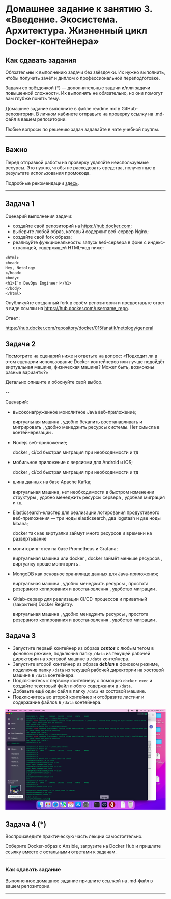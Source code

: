 
# Домашнее задание к занятию 3. «Введение. Экосистема. Архитектура. Жизненный цикл Docker-контейнера»

## Как сдавать задания

Обязательны к выполнению задачи без звёздочки. Их нужно выполнить, чтобы получить зачёт и диплом о профессиональной переподготовке.

Задачи со звёздочкой (*) — дополнительные задачи и/или задачи повышенной сложности. Их выполнять не обязательно, но они помогут вам глубже понять тему.

Домашнее задание выполните в файле readme.md в GitHub-репозитории. В личном кабинете отправьте на проверку ссылку на .md-файл в вашем репозитории.

Любые вопросы по решению задач задавайте в чате учебной группы.

---


## Важно

Перед отправкой работы на проверку удаляйте неиспользуемые ресурсы.
Это нужно, чтобы не расходовать средства, полученные в результате использования промокода.

Подробные рекомендации [здесь](https://github.com/netology-code/virt-homeworks/blob/virt-11/r/README.md).

---

## Задача 1

Сценарий выполнения задачи:

- создайте свой репозиторий на https://hub.docker.com;
- выберите любой образ, который содержит веб-сервер Nginx;
- создайте свой fork образа;
- реализуйте функциональность:
запуск веб-сервера в фоне с индекс-страницей, содержащей HTML-код ниже:
```
<html>
<head>
Hey, Netology
</head>
<body>
<h1>I’m DevOps Engineer!</h1>
</body>
</html>
```

Опубликуйте созданный fork в своём репозитории и предоставьте ответ в виде ссылки на https://hub.docker.com/username_repo.  
  
    
 Ответ :

https://hub.docker.com/repository/docker/015fanatik/netology/general

## Задача 2

Посмотрите на сценарий ниже и ответьте на вопрос:
«Подходит ли в этом сценарии использование Docker-контейнеров или лучше подойдёт виртуальная машина, физическая машина? Может быть, возможны разные варианты?»

Детально опишите и обоснуйте свой выбор.

--

Сценарий:

- высоконагруженное монолитное Java веб-приложение;  
 
  виртуальная машина , удобно бекапить  восстанавливать  и мигрировать , удобно менеджить ресурсы системы. Нет смысла в контейнерезации .  
  
- Nodejs веб-приложение;  
  
  docker , ci/cd быстрая миграция при необходимости и тд  
  
- мобильное приложение c версиями для Android и iOS;  

  docker , ci/cd быстрая миграция при необходимости и тд  
  
- шина данных на базе Apache Kafka;  


  виртуальная машина, нет необходимости в быстром изменении структуры , удобно менеджить ресурсы сервера , удобная миграция  и тд  
  
- Elasticsearch-кластер для реализации логирования продуктивного веб-приложения — три ноды elasticsearch, два logstash и две ноды kibana;  

  docker  так как виртуалки займут много ресурсов и времени на развёртывание  
  
- мониторинг-стек на базе Prometheus и Grafana;  

  виртуальная машина или docker , docker займёт меньше ресурсов , виртуалку проще мониторить .   
  
- MongoDB как основное хранилище данных для Java-приложения;  

  виртуальная машина , удобно менеджить ресурсы , простота резервного копирования и восстановления , удобство миграции .  
  
- Gitlab-сервер для реализации CI/CD-процессов и приватный (закрытый) Docker Registry.  

  виртуальная машина , удобно менеджить ресурсы , простота резервного копирования и восстановления , удобство миграции . 

## Задача 3

- Запустите первый контейнер из образа ***centos*** c любым тегом в фоновом режиме, подключив папку ```/data``` из текущей рабочей директории на хостовой машине в ```/data``` контейнера.
- Запустите второй контейнер из образа ***debian*** в фоновом режиме, подключив папку ```/data``` из текущей рабочей директории на хостовой машине в ```/data``` контейнера.
- Подключитесь к первому контейнеру с помощью ```docker exec``` и создайте текстовый файл любого содержания в ```/data```.
- Добавьте ещё один файл в папку ```/data``` на хостовой машине.
- Подключитесь во второй контейнер и отобразите листинг и содержание файлов в ```/data``` контейнера.

![docker](https://github.com/015fanatik/devops-netology/blob/main/screenshots/docker.png)
## Задача 4 (*)

Воспроизведите практическую часть лекции самостоятельно.

Соберите Docker-образ с Ansible, загрузите на Docker Hub и пришлите ссылку вместе с остальными ответами к задачам.


---

### Как cдавать задание

Выполненное домашнее задание пришлите ссылкой на .md-файл в вашем репозитории.

---

